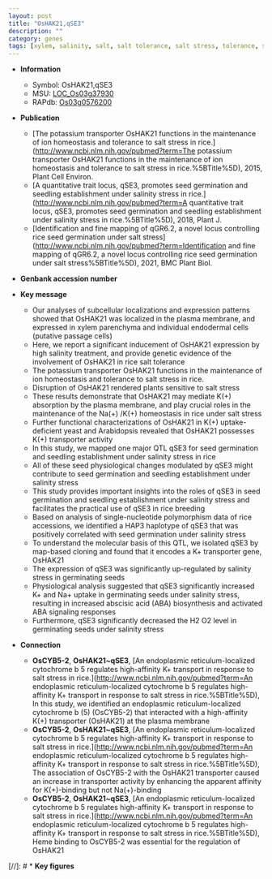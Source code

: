 ```yaml
---
layout: post
title: "OsHAK21,qSE3"
description: ""
category: genes
tags: [xylem, salinity, salt, salt tolerance, salt stress, tolerance, stress, homeostasis, transporter, plasma membrane, potassium, xylem parenchyma, seedling, seed, map-based cloning, seed germination,  ABA , salinity stress, breeding, ABA, abscisic acid]
---
```


* **Information**  
    + Symbol: OsHAK21,qSE3  
    + MSU: [LOC_Os03g37930](http://rice.uga.edu/cgi-bin/ORF_infopage.cgi?orf=LOC_Os03g37930)  
    + RAPdb: [Os03g0576200](http://rapdb.dna.affrc.go.jp/viewer/gbrowse_details/irgsp1?name=Os03g0576200)  

* **Publication**  
    + [The potassium transporter OsHAK21 functions in the maintenance of ion homeostasis and tolerance to salt stress in rice.](http://www.ncbi.nlm.nih.gov/pubmed?term=The potassium transporter OsHAK21 functions in the maintenance of ion homeostasis and tolerance to salt stress in rice.%5BTitle%5D), 2015, Plant Cell Environ.
    + [A quantitative trait locus, qSE3, promotes seed germination and seedling establishment under salinity stress in rice.](http://www.ncbi.nlm.nih.gov/pubmed?term=A quantitative trait locus, qSE3, promotes seed germination and seedling establishment under salinity stress in rice.%5BTitle%5D), 2018, Plant J.
    + [Identification and fine mapping of qGR6.2, a novel locus controlling rice seed germination under salt stress](http://www.ncbi.nlm.nih.gov/pubmed?term=Identification and fine mapping of qGR6.2, a novel locus controlling rice seed germination under salt stress%5BTitle%5D), 2021, BMC Plant Biol.

* **Genbank accession number**  

* **Key message**  
    + Our analyses of subcellular localizations and expression patterns showed that OsHAK21 was localized in the plasma membrane, and expressed in xylem parenchyma and individual endodermal cells (putative passage cells)
    + Here, we report a significant inducement of OsHAK21 expression by high salinity treatment, and provide genetic evidence of the involvement of OsHAK21 in rice salt tolerance
    + The potassium transporter OsHAK21 functions in the maintenance of ion homeostasis and tolerance to salt stress in rice.
    + Disruption of OsHAK21 rendered plants sensitive to salt stress
    + These results demonstrate that OsHAK21 may mediate K(+) absorption by the plasma membrane, and play crucial roles in the maintenance of the Na(+) /K(+) homeostasis in rice under salt stress
    + Further functional characterizations of OsHAK21 in K(+) uptake-deficient yeast and Arabidopsis revealed that OsHAK21 possesses K(+) transporter activity
    + In this study, we mapped one major QTL qSE3 for seed germination and seedling establishment under salinity stress in rice
    + All of these seed physiological changes modulated by qSE3 might contribute to seed germination and seedling establishment under salinity stress
    + This study provides important insights into the roles of qSE3 in seed germination and seedling establishment under salinity stress and facilitates the practical use of qSE3 in rice breeding
    + Based on analysis of single-nucleotide polymorphism data of rice accessions, we identified a HAP3 haplotype of qSE3 that was positively correlated with seed germination under salinity stress
    + To understand the molecular basis of this QTL, we isolated qSE3 by map-based cloning and found that it encodes a K+ transporter gene, OsHAK21
    + The expression of qSE3 was significantly up-regulated by salinity stress in germinating seeds
    + Physiological analysis suggested that qSE3 significantly increased K+ and Na+ uptake in germinating seeds under salinity stress, resulting in increased abscisic acid (ABA) biosynthesis and activated ABA signaling responses
    + Furthermore, qSE3 significantly decreased the H2 O2 level in germinating seeds under salinity stress

* **Connection**  
    + __OsCYB5-2__, __OsHAK21~qSE3__, [An endoplasmic reticulum-localized cytochrome b 5 regulates high-affinity K+ transport in response to salt stress in rice.](http://www.ncbi.nlm.nih.gov/pubmed?term=An endoplasmic reticulum-localized cytochrome b 5 regulates high-affinity K+ transport in response to salt stress in rice.%5BTitle%5D),  In this study, we identified an endoplasmic reticulum-localized cytochrome b (5) (OsCYB5-2) that interacted with a high-affinity K(+) transporter (OsHAK21) at the plasma membrane
    + __OsCYB5-2__, __OsHAK21~qSE3__, [An endoplasmic reticulum-localized cytochrome b 5 regulates high-affinity K+ transport in response to salt stress in rice.](http://www.ncbi.nlm.nih.gov/pubmed?term=An endoplasmic reticulum-localized cytochrome b 5 regulates high-affinity K+ transport in response to salt stress in rice.%5BTitle%5D),  The association of OsCYB5-2 with the OsHAK21 transporter caused an increase in transporter activity by enhancing the apparent affinity for K(+)-binding but not Na(+)-binding
    + __OsCYB5-2__, __OsHAK21~qSE3__, [An endoplasmic reticulum-localized cytochrome b 5 regulates high-affinity K+ transport in response to salt stress in rice.](http://www.ncbi.nlm.nih.gov/pubmed?term=An endoplasmic reticulum-localized cytochrome b 5 regulates high-affinity K+ transport in response to salt stress in rice.%5BTitle%5D),  Heme binding to OsCYB5-2 was essential for the regulation of OsHAK21

[//]: # * **Key figures**  


